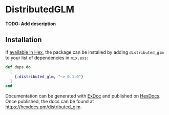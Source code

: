 # DistributedGLM

**TODO: Add description**

## Installation

If [available in Hex](https://hex.pm/docs/publish), the package can be installed
by adding `distributed_glm` to your list of dependencies in `mix.exs`:

```elixir
def deps do
  [
    {:distributed_glm, "~> 0.1.0"}
  ]
end
```

Documentation can be generated with [ExDoc](https://github.com/elixir-lang/ex_doc)
and published on [HexDocs](https://hexdocs.pm). Once published, the docs can
be found at <https://hexdocs.pm/distributed_glm>.

